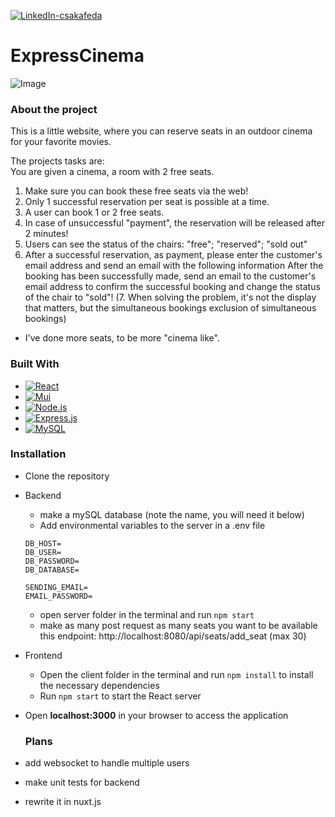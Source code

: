 [![LinkedIn-csakafeda][linkedin-shield-csakafeda]][linkedin-url-csakafeda]

# ExpressCinema

![Image](https://github.com/csakafeda/Moodily/assets/105170258/1d596d8c-b033-42d4-bdf8-61fe8aedfb58)

### About the project

This is a little website, where you can reserve seats in an outdoor cinema for your favorite movies.

The projects tasks are:    
You are given a cinema, a room with 2 free seats.
1. Make sure you can book these free seats via the web!
2. Only 1 successful reservation per seat is possible at a time.
3. A user can book 1 or 2 free seats.
4. In case of unsuccessful "payment", the reservation will be released after 2 minutes!
5. Users can see the status of the chairs: "free"; "reserved"; "sold out"
6. After a successful reservation, as payment, please enter the customer's email address and send an email with the following information
After the booking has been successfully made, send an email to the customer's email address to confirm the successful booking and change the status of the chair to "sold"!
(7. When solving the problem, it's not the display that matters, but the simultaneous bookings exclusion of simultaneous bookings)

+ I've done more seats, to be more "cinema like".

### Built With

- [![React][React-badge]][React-url]
- [![Mui][Mui-badge]][Mui-url]
- [![Node.js][Nodejs-badge]][Nodejs-url]
- [![Express.js][Express-badge]][Express-url]
- [![MySQL][MySQL-badge]][MySQL-url]

### Installation

- Clone the repository
- Backend
  - make a mySQL database (note the name, you will need it below)
  - Add environmental variables to the server in a .env file
  ```
  DB_HOST=
  DB_USER=
  DB_PASSWORD=
  DB_DATABASE=

  SENDING_EMAIL=
  EMAIL_PASSWORD=
  ```
  - open server folder in the terminal and run ```npm start```
  - make as many post request as many seats you want to be available this endpoint: http://localhost:8080/api/seats/add_seat (max 30)
- Frontend
  - Open the client folder in the terminal and run ```npm install``` to install the necessary dependencies
  - Run ```npm start``` to start the React server 
- Open **localhost:3000** in your browser to access the application

  ### Plans
- add websocket to handle multiple users
- make unit tests for backend
- rewrite it in nuxt.js 

[linkedin-shield-csakafeda]: https://img.shields.io/badge/-Feodóra%20Bakó-black.svg?style=for-the-badge&logo=linkedin&colorB=555
[linkedin-url-csakafeda]: https://www.linkedin.com/in/feodorabako/
[Express-badge]: https://img.shields.io/badge/Express.js-404D59?style=for-the-badge
[Express-url]: https://expressjs.com/
[React-badge]: https://img.shields.io/badge/React-20232A?style=for-the-badge&logo=react
[React-url]: https://reactjs.org/
[MySQL-badge]: https://img.shields.io/badge/MySQL-00000F?style=for-the-badge&logo=mysql&logoColor=white
[MySQL-url]: https://www.mysql.com/
[Mui-badge]: https://img.shields.io/badge/Material--UI-0081CB?style=for-the-badge&logo=material-ui&logoColor=white
[Mui-url]: https://mui.com/
[Nodejs-badge]:https://img.shields.io/badge/Node.js-339933?style=for-the-badge&logo=nodedotjs&logoColor=white
[Nodejs-url]: https://nodejs.org/en
